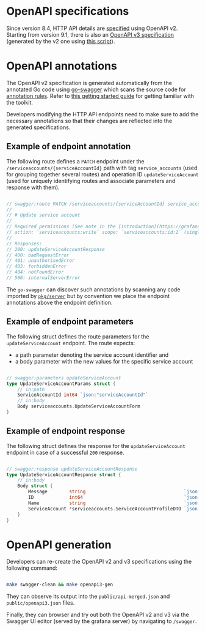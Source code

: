 # OpenAPI specifications

Since version 8.4, HTTP API details are [specified](https://editor.swagger.io/?url=https://raw.githubusercontent.com/grafana/grafana/main/public/api-merged.json) using OpenAPI v2. Starting from version 9.1, there is also an [OpenAPI v3 specification](https://editor.swagger.io/?url=https://raw.githubusercontent.com/grafana/grafana/main/public/openapi3.json) (generated by the v2 one using [this script](https://github.com/grafana/grafana/blob/main/scripts/openapi3/openapi3conv.go)).

# OpenAPI annotations

The OpenAPI v2 specification is generated automatically from the annotated Go code using [go-swagger](https://github.com/go-swagger/go-swagger) which scans the source code for [annotation rules](https://goswagger.io/use/spec.html). Refer to [this getting started guide](https://medium.com/@pedram.esmaeeli/generate-swagger-specification-from-go-source-code-648615f7b9d9) for getting familiar with the toolkit. 

Developers modifying the HTTP API endpoints need to make sure to add the necessary annotations so that their changes are reflected into the generated specifications.

## Example of endpoint annotation

The following route defines a `PATCH` endpoint under the `/serviceaccounts/{serviceAccountId}` path with tag `service_accounts` (used for grouping together several routes) and operation ID `updateServiceAccount` (used for uniquely identifying routes and associate parameters and response with them).

```go

// swagger:route PATCH /serviceaccounts/{serviceAccountId} service_accounts updateServiceAccount
//
// # Update service account
//
// Required permissions (See note in the [introduction](https://grafana.com/docs/grafana/latest/developers/http_api/serviceaccount/#service-account-api) for an explanation):
// action: `serviceaccounts:write` scope: `serviceaccounts:id:1` (single service account)
//
// Responses:
// 200: updateServiceAccountResponse
// 400: badRequestError
// 401: unauthorisedError
// 403: forbiddenError
// 404: notFoundError
// 500: internalServerError

```

The `go-swagger` can discover such annotations by scanning any code imported by [`pkg/server`](https://github.com/grafana/grafana/blob/main/pkg/server/server.go) but by convention we place the endpoint annotations above the endpoint definition.

## Example of endpoint parameters

The following struct defines the route parameters for the `updateServiceAccount` endpoint. The route expects:
* a path parameter denoting the service account identifier and
* a body parameter with the new values for the specific service account

```go

// swagger:parameters updateServiceAccount
type UpdateServiceAccountParams struct {
	// in:path
	ServiceAccountId int64 `json:"serviceAccountId"`
	// in:body
	Body serviceaccounts.UpdateServiceAccountForm
}
```

## Example of endpoint response

The following struct defines the response for the `updateServiceAccount` endpoint in case of a successful `200` response.

```go

// swagger:response updateServiceAccountResponse
type UpdateServiceAccountResponse struct {
	// in:body
	Body struct {
		Message        string                                    `json:"message"`
		ID             int64                                     `json:"id"`
		Name           string                                    `json:"name"`
		ServiceAccount *serviceaccounts.ServiceAccountProfileDTO `json:"serviceaccount"`
	}
}
```

# OpenAPI generation

Developers can re-create the OpenAPI v2 and v3 specifications using the following command:

```bash

make swagger-clean && make openapi3-gen
```

They can observe its output into the `public/api-merged.json` and `public/openapi3.json` files.

Finally, they can browser and try out both the OpenAPI v2 and v3 via the Swagger UI editor (served by the grafana server) by navigating to `/swagger`.
